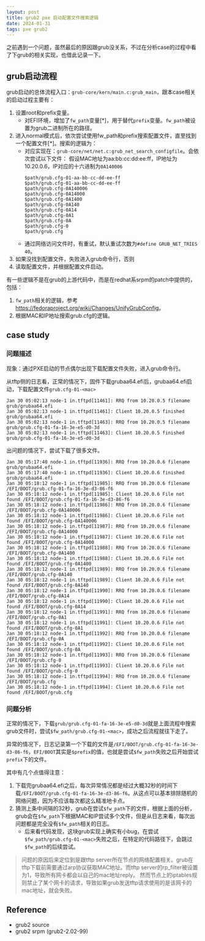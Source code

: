 ```yaml
---
layout: post
title: grub2 pxe 启动配置文件搜索逻辑
date: 2024-01-31
tags: pxe grub2
---
```


之前遇到一个问题，虽然最后的原因跟grub没关系，不过在分析case的过程中看了下grub的相关实现，也借此记录一下。

## grub启动流程
grub启动的总体流程入口：`grub-core/kern/main.c:grub_main`，跟本case相关的启动过程主要有：
1. 设置root和prefix变量。
   * 对EFI环境，增加了`fw_path`变量[*]，用于替代`prefix`变量。`fw_path`被设置为grub二进制所在的路径。
1. 进入normal模式后，依次尝试使用fw_path和prefix搜索配置文件，直至找到一个配置文件[*]。搜索的逻辑为：
   * 对应实现在：`grub-core/net/net.c:grub_net_search_configfile`。会依次尝试以下文件：
     假设MAC地址为aa:bb:cc:dd:ee:ff，IP地址为10.20.0.6，IP对应的十六进制为`0A140006`
     ```
     $path/grub.cfg-01-aa-bb-cc-dd-ee-ff
     $path/grub.cfg-01-aa-bb-cc-dd-ee-ff
     $path/grub.cfg-0A140006
     $path/grub.cfg-0A14000
     $path/grub.cfg-0A1400
     $path/grub.cfg-0A140
     $path/grub.cfg-0A14
     $path/grub.cfg-0A1
     $path/grub.cfg-0A
     $path/grub.cfg-0
     $path/grub.cfg
     ```
   * 通过网络访问文件时，有重试，默认重试次数为`#define GRUB_NET_TRIES 40`。
1. 如果没找到配置文件，失败进入grub命令行，否则
1. 读取配置文件，并根据配置文件启动。

有一些逻辑不是在grub的上游代码中，而是在redhat系srpm的patch中提供的，包括：
1. `fw_path`相关的逻辑，参考<https://fedoraproject.org/wiki/Changes/UnifyGrubConfig>。
2. 根据MAC和IP地址搜索grub.cfg的逻辑。

## case study
### 问题描述
现象：通过PXE启动的节点偶尔出现下载配置文件失败，进入grub命令行。

从tftp侧的日志看，正常的情况下，固件下载grubaa64.efi后，grubaa64.efi启动，下载配置文件`grub.cfg-01-<mac>`
```
Jan 30 05:02:13 node-1 in.tftpd[11461]: RRQ from 10.20.0.5 filename grub/grubaa64.efi
Jan 30 05:02:13 node-1 in.tftpd[11461]: Client 10.20.0.5 finished grub/grubaa64.efi
Jan 30 05:02:13 node-1 in.tftpd[11463]: RRQ from 10.20.0.5 filename grub/grub.cfg-01-fa-16-3e-e5-d0-3d
Jan 30 05:02:13 node-1 in.tftpd[11463]: Client 10.20.0.5 finished grub/grub.cfg-01-fa-16-3e-e5-d0-3d
```
出问题的情况下，尝试下载了很多文件。
```
Jan 30 05:17:40 node-1 in.tftpd[11936]: RRQ from 10.20.0.6 filename grub/grubaa64.efi
Jan 30 05:17:40 node-1 in.tftpd[11936]: Client 10.20.0.6 finished grub/grubaa64.efi
Jan 30 05:18:12 node-1 in.tftpd[11985]: RRQ from 10.20.0.6 filename /EFI/BOOT/grub.cfg-01-fa-16-3e-d3-86-f6
Jan 30 05:18:12 node-1 in.tftpd[11985]: Client 10.20.0.6 File not found /EFI/BOOT/grub.cfg-01-fa-16-3e-d3-86-f6
Jan 30 05:18:12 node-1 in.tftpd[11986]: RRQ from 10.20.0.6 filename /EFI/BOOT/grub.cfg-0A140006
Jan 30 05:18:12 node-1 in.tftpd[11986]: Client 10.20.0.6 File not found /EFI/BOOT/grub.cfg-0A140006
Jan 30 05:18:12 node-1 in.tftpd[11987]: RRQ from 10.20.0.6 filename /EFI/BOOT/grub.cfg-0A14000
Jan 30 05:18:12 node-1 in.tftpd[11987]: Client 10.20.0.6 File not found /EFI/BOOT/grub.cfg-0A14000
Jan 30 05:18:12 node-1 in.tftpd[11988]: RRQ from 10.20.0.6 filename /EFI/BOOT/grub.cfg-0A1400
Jan 30 05:18:12 node-1 in.tftpd[11988]: Client 10.20.0.6 File not found /EFI/BOOT/grub.cfg-0A1400
Jan 30 05:18:12 node-1 in.tftpd[11989]: RRQ from 10.20.0.6 filename /EFI/BOOT/grub.cfg-0A140
Jan 30 05:18:12 node-1 in.tftpd[11989]: Client 10.20.0.6 File not found /EFI/BOOT/grub.cfg-0A140
Jan 30 05:18:12 node-1 in.tftpd[11990]: RRQ from 10.20.0.6 filename /EFI/BOOT/grub.cfg-0A14
Jan 30 05:18:12 node-1 in.tftpd[11990]: Client 10.20.0.6 File not found /EFI/BOOT/grub.cfg-0A14
Jan 30 05:18:12 node-1 in.tftpd[11991]: RRQ from 10.20.0.6 filename /EFI/BOOT/grub.cfg-0A1
Jan 30 05:18:12 node-1 in.tftpd[11991]: Client 10.20.0.6 File not found /EFI/BOOT/grub.cfg-0A1
Jan 30 05:18:12 node-1 in.tftpd[11992]: RRQ from 10.20.0.6 filename /EFI/BOOT/grub.cfg-0A
Jan 30 05:18:12 node-1 in.tftpd[11992]: Client 10.20.0.6 File not found /EFI/BOOT/grub.cfg-0A
Jan 30 05:18:12 node-1 in.tftpd[11993]: RRQ from 10.20.0.6 filename /EFI/BOOT/grub.cfg-0
Jan 30 05:18:12 node-1 in.tftpd[11993]: Client 10.20.0.6 File not found /EFI/BOOT/grub.cfg-0
Jan 30 05:18:12 node-1 in.tftpd[11994]: RRQ from 10.20.0.6 filename /EFI/BOOT/grub.cfg
Jan 30 05:18:12 node-1 in.tftpd[11994]: Client 10.20.0.6 File not found /EFI/BOOT/grub.cfg
```
### 问题分析
正常的情况下，下载`grub/grub.cfg-01-fa-16-3e-e5-d0-3d`就是上面流程中搜索grub文件时，尝试`$fw_path/grub.cfg-01-<mac>`，成功之后流程就往下走了。

异常的情况下，日志记录第一个下载的文件是`/EFI/BOOT/grub.cfg-01-fa-16-3e-d3-86-f6`，`EFI/BOOT`其实是`$prefix`的值，也就是尝试`$fw_path`失败之后开始尝试`prefix`下的文件。

其中有几个点值得注意：
1. 下载完grubaa64.efi之后，每次异常情况都是经过大概32秒的时间下载`/EFI/BOOT/grub.cfg-01-fa-16-3e-d3-86-f6`。从这点可以基本排除随机的网络问题，因为不应该每次都这么精准地卡点。
2. 猜测上条中间隔的32秒，grub在尝试`$fw_path`下的文件，根据上面的分析，grub会在`$fw_path`下根据MAC和IP尝试多个文件，但是从日志来看，每次出问题都是完全没有`$fw_path`相关的日志。
   - 后来看代码发现，这块grub实现上确实有小bug，在尝试`$fw_path/grub.cfg-01-<mac>`失败之后，在特定的代码路径下，会跳过`$fw_path`的后续尝试。

> 问题的原因后来定位到是跟tftp server所在节点的网络配置相关。grub在tftp下载前需要通过arp协议获取MAC地址。而tftp server的rp_filter被设置为1，导致所有网卡都会以自己的mac地址reply。
> 然而节点上的iptables规则禁止了某个网卡的请求，导致如果grub发送tftp请求使用的是该网卡的mac地址，就会失败。

## Reference
- grub2 source
- grub2 srpm (grub2-2.02-99)
